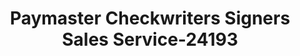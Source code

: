 ---
f_zip-code: 91316
f_state-code: CA
title: Paymaster Checkwriters Signers Sales Service-24193
f_phone: 818-708-3822
f_city-only: Encino
f_address: Encino Encino
f_location-unique-id: '24193'
slug: paymaster-checkwriters-signers-sales-service-24193
updated-on: '2024-05-30T13:46:58.046Z'
created-on: '2024-05-30T13:36:59.803Z'
published-on: '2024-05-30T13:54:32.469Z'
f_city-state: cms/city/encino-ca.md
f_company: cms/company/paymaster-checkwriters-signers-sales-service.md
f_state: cms/state/california.md
layout: '[payday-loan].html'
tags: payday-loan
---
